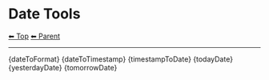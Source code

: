 # Date Tools

<!-- TEMPLATE header 2 -->
[⬅ Top](index.md) [⬅ Parent ](../index.md)
<hr />

{dateToFormat}
{dateToTimestamp}
{timestampToDate}
{todayDate}
{yesterdayDate}
{tomorrowDate}
